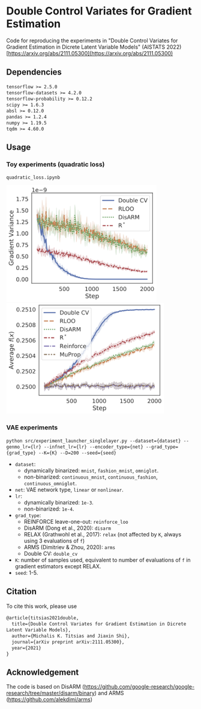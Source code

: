 # Double Control Variates for Gradient Estimation

Code for reproducing the experiments in 
"Double Control Variates for Gradient Estimation in Dicrete Latent Variable Models" (AISTATS 2022)
[https://arxiv.org/abs/2111.05300](https://arxiv.org/abs/2111.05300)


## Dependencies
```
tensorflow >= 2.5.0
tensorflow-datasets >= 4.2.0
tensorflow-probability >= 0.12.2
scipy >= 1.6.3
absl >= 0.12.0
pandas >= 1.2.4
numpy >= 1.19.5
tqdm >= 4.60.0
```

## Usage
### Toy experiments (quadratic loss)
```
quadratic_loss.ipynb
```
<img src="results/var_quad.png" width="400"><img src="results/loss_quad.png" width="420">


### VAE experiments
```
python src/experiment_launcher_singlelayer.py --dataset={dataset} --genmo_lr={lr} --infnet_lr={lr} --encoder_type={net} --grad_type={grad_type} --K={K} --D=200 --seed={seed}
```

- `dataset`: 
  - dynamically binarized: `mnist`, `fashion_mnist`, `omniglot`.
  - non-binarized: `continuous_mnist`, `continuous_fashion`, `continuous_omniglot`.
- `net`: VAE network type, `linear` or `nonlinear`.
- `lr`: 
  - dynamically binarized: `1e-3`.
  - non-binarized: `1e-4`.
- `grad_type`: 
  - REINFORCE leave-one-out: `reinforce_loo`
  - DisARM (Dong et al., 2020): `disarm`
  - RELAX (Grathwohl et al., 2017): `relax` (not affected by `K`, always using 3 evaluations of `f`)
  - ARMS (Dimitriev & Zhou, 2020): `arms`
  - Double CV: `double_cv`
- `K`: number of samples used, equivalent to number of evaluations of `f` in gradient estimators except RELAX.
- `seed`: 1-5. 

## Citation

To cite this work, please use
```
@article{titsias2021double,
  title={Double Control Variates for Gradient Estimation in Dicrete Latent Variable Models}, 
  author={Michalis K. Titsias and Jiaxin Shi},
  journal={arXiv preprint arXiv:2111.05300},
  year={2021}
}
```

## Acknowledgement

The code is based on DisARM (https://github.com/google-research/google-research/tree/master/disarm/binary) and ARMS (https://github.com/alekdimi/arms)
